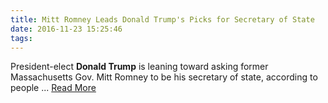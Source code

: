 ```yaml
---
title: Mitt Romney Leads Donald Trump's Picks for Secretary of State
date: 2016-11-23 15:25:46
tags:
---
```

President-elect <b>Donald Trump</b> is leaning toward asking former Massachusetts Gov. Mitt Romney to be his secretary of state, according to people&nbsp;...
[Read More](http://www.wsj.com/articles/mitt-romney-leads-donald-trumps-picks-for-secretary-of-state-1479846765)